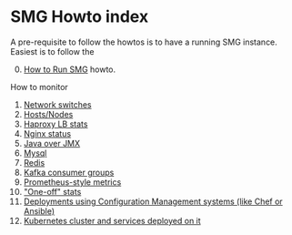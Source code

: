 # SMG Howto index

A pre-requisite to follow the howtos is to have a running SMG instance. Easiest is to follow the 

0. [How to Run SMG](_Run_smg.html) howto.

How to monitor

1. [Network switches](Netwotk.html)
2. [Hosts/Nodes](Nodes.html)
3. [Haproxy LB stats](Haproxy.html)
4. [Nginx status](Nginx.html)
5. [Java over JMX](Jmx.html)
6. [Mysql](Mysql.html)
7. [Redis](Redis.html)
8. [Kafka consumer groups](Kafka.html)
9. [Prometheus-style metrics](Metrics.html)
10. ["One-off" stats](One_off.html)
11. [Deployments using Configuration Management systems (like Chef or Ansible)](Chef_Ansible.html)
12. [Kubernetes cluster and services deployed on it](Kubernetes.html)

